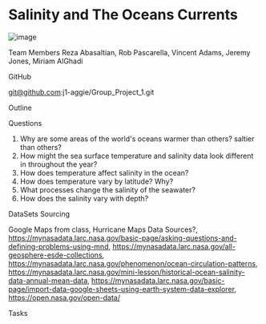 # Salinity and The Oceans Currents
![image](https://user-images.githubusercontent.com/66078772/92844025-03fb9d00-f3ab-11ea-90cd-df6a12f105d3.png)


Team Members
  Reza Abasaltian, Rob Pascarella, Vincent Adams, Jeremy Jones, Miriam AlGhadi

GitHub

  git@github.com:j1-aggie/Group_Project_1.git

Outline
 

Questions
  
  1. Why are some areas of the world's oceans warmer than others? saltier than others?
  2. How might the sea surface temperature and salinity data look different in throughout the year?
  3. How does temperature affect salinity in the ocean? 
  4. How does temperature vary by latitude? Why?
  5. What processes change the salinity of the seawater?
  6. How does the salinity vary with depth? 
  
DataSets Sourcing 
  
  Google Maps from class, 
  Hurricane Maps Data Sources?, 
  https://mynasadata.larc.nasa.gov/basic-page/asking-questions-and-defining-problems-using-mnd, 
  https://mynasadata.larc.nasa.gov/all-geosphere-esde-collections,
  https://mynasadata.larc.nasa.gov/phenomenon/ocean-circulation-patterns,
  https://mynasadata.larc.nasa.gov/mini-lesson/historical-ocean-salinity-data-annual-mean-data,
  https://mynasadata.larc.nasa.gov/basic-page/import-data-google-sheets-using-earth-system-data-explorer,
  https://open.nasa.gov/open-data/
  
Tasks
  
